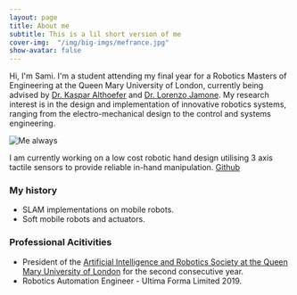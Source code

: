 ```yaml
---
layout: page
title: About me
subtitle: This is a lil short version of me
cover-img:  "/img/big-imgs/mefrance.jpg"
show-avatar: false
---
```


Hi, I'm Sami. I'm a student attending my final year for a Robotics Masters of Engineering at the Queen Mary University of London, currently being advised by <a href="https://www.sems.qmul.ac.uk/staff/k.althoefer">Dr. Kaspar Althoefer</a> and <a href="http://lorejam.blogspot.com/">Dr. Lorenzo Jamone</a>.
My research interest is in the design and implementation of innovative robotics systems, ranging from the electro-mechanical design to the control and systems engineering. 

![Me always](/img/gif/meincar.gif)


I am currently working on a low cost robotic hand design utilising 3 axis tactile sensors to provide reliable in-hand manipulation.  [Github](https://github.com/sam-eee/jamkit_robot_hand)

### My history

- SLAM implementations on mobile robots.
- Soft mobile robots and actuators.


### Professional Acitivities
- President of the [Artificial Intelligence and Robotics Society at the Queen Mary University of London](http://qmrs.co.uk) for the second consecutive year.
- Robotics Automation Engineer - Ultima Forma Limited 2019.

